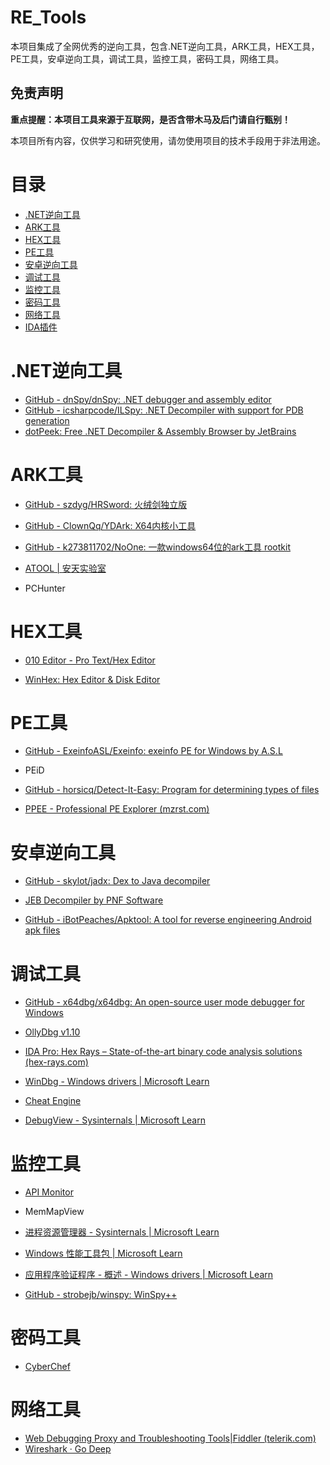 # RE_Tools
​	 本项目集成了全网优秀的逆向工具，包含.NET逆向工具，ARK工具，HEX工具，PE工具，安卓逆向工具，调试工具，监控工具，密码工具，网络工具。

## 免责声明

**重点提醒：本项目工具来源于互联网，是否含带木马及后门请自行甄别！**

本项目所有内容，仅供学习和研究使用，请勿使用项目的技术手段用于非法用途。

# 目录

* [.NET逆向工具](#.NET逆向工具)
* [ARK工具](#ARK工具)
* [HEX工具](#HEX工具)
* [PE工具](#PE工具)
* [安卓逆向工具](#安卓逆向工具)
* [调试工具](#调试工具)
* [监控工具](#监控工具)
* [密码工具](#密码工具)
* [网络工具](#网络工具)
* [IDA插件](#IDA插件)



# .NET逆向工具

* [GitHub - dnSpy/dnSpy: .NET debugger and assembly editor](https://github.com/dnSpy/dnSpy)
* [GitHub - icsharpcode/ILSpy: .NET Decompiler with support for PDB generation](https://github.com/icsharpcode/ILSpy)
* [dotPeek: Free .NET Decompiler & Assembly Browser by JetBrains](https://www.jetbrains.com/decompiler/)


# ARK工具

* [GitHub - szdyg/HRSword: 火绒剑独立版](https://github.com/szdyg/HRSword)

* [GitHub - ClownQq/YDArk: X64内核小工具](https://github.com/ClownQq/YDArk)

* [GitHub - k273811702/NoOne: 一款windows64位的ark工具 rootkit](https://github.com/k273811702/NoOne)

* [ATOOL | 安天实验室](https://www.antiy.com/tools.html)

* PCHunter

# HEX工具

* [010 Editor - Pro Text/Hex Editor](https://www.sweetscape.com/)

* [WinHex: Hex Editor & Disk Editor](https://www.x-ways.net/winhex/)

# PE工具

* [GitHub - ExeinfoASL/Exeinfo: exeinfo PE for Windows by A.S.L](https://github.com/ExeinfoASL/Exeinfo)

* PEiD

* [GitHub - horsicq/Detect-It-Easy: Program for determining types of files](https://github.com/horsicq/Detect-It-Easy)

* [PPEE - Professional PE Explorer (mzrst.com)](https://www.mzrst.com/)

# 安卓逆向工具

* [GitHub - skylot/jadx: Dex to Java decompiler](https://github.com/skylot/jadx)

* [JEB Decompiler by PNF Software](https://www.pnfsoftware.com/)

* [GitHub - iBotPeaches/Apktool: A tool for reverse engineering Android apk files](https://github.com/iBotPeaches/Apktool)

# 调试工具

* [GitHub - x64dbg/x64dbg: An open-source user mode debugger for Windows](https://github.com/x64dbg/x64dbg)

* [OllyDbg v1.10](https://www.ollydbg.de/)

* [IDA Pro: Hex Rays – State-of-the-art binary code analysis solutions (hex-rays.com)](https://hex-rays.com/)

* [WinDbg - Windows drivers | Microsoft Learn](https://learn.microsoft.com/zh-CN/windows-hardware/drivers/debugger/)

* [Cheat Engine](https://www.cheatengine.org/)

* [DebugView - Sysinternals | Microsoft Learn](https://learn.microsoft.com/zh-cn/sysinternals/downloads/debugview)

# 监控工具

* [API Monitor](https://www.rohitab.com/)

* MemMapView

* [进程资源管理器 - Sysinternals | Microsoft Learn](https://learn.microsoft.com/zh-cn/sysinternals/downloads/process-explorer)

* [Windows 性能工具包 | Microsoft Learn](https://learn.microsoft.com/zh-cn/windows-hardware/test/wpt/)

* [应用程序验证程序 - 概述 - Windows drivers | Microsoft Learn](https://learn.microsoft.com/zh-cn/windows-hardware/drivers/devtest/application-verifier)

* [GitHub - strobejb/winspy: WinSpy++](https://github.com/strobejb/winspy)

# 密码工具

* [CyberChef](https://cyberchef.org/)

# 网络工具

* [Web Debugging Proxy and Troubleshooting Tools|Fiddler (telerik.com)](https://www.telerik.com/fiddler)
* [Wireshark · Go Deep](https://www.wireshark.org/)

